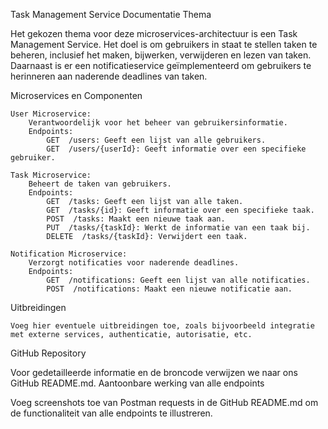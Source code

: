 Task Management Service Documentatie
Thema

Het gekozen thema voor deze microservices-architectuur is een Task Management Service. Het doel is om gebruikers in staat te stellen taken te beheren, inclusief het maken, bijwerken, verwijderen en lezen van taken. 
Daarnaast is er een notificatieservice geïmplementeerd om gebruikers te herinneren aan naderende deadlines van taken.

Microservices en Componenten

    User Microservice:
        Verantwoordelijk voor het beheer van gebruikersinformatie.
        Endpoints:
            GET  /users: Geeft een lijst van alle gebruikers.
            GET  /users/{userId}: Geeft informatie over een specifieke gebruiker.

    Task Microservice:
        Beheert de taken van gebruikers.
        Endpoints:
            GET  /tasks: Geeft een lijst van alle taken.
            GET  /tasks/{id}: Geeft informatie over een specifieke taak.
            POST  /tasks: Maakt een nieuwe taak aan.
            PUT  /tasks/{taskId}: Werkt de informatie van een taak bij.
            DELETE  /tasks/{taskId}: Verwijdert een taak.

    Notification Microservice:
        Verzorgt notificaties voor naderende deadlines.
        Endpoints:
            GET  /notifications: Geeft een lijst van alle notificaties.
            POST  /notifications: Maakt een nieuwe notificatie aan.

Uitbreidingen

    Voeg hier eventuele uitbreidingen toe, zoals bijvoorbeeld integratie met externe services, authenticatie, autorisatie, etc.

GitHub Repository

Voor gedetailleerde informatie en de broncode verwijzen we naar ons GitHub README.md.
Aantoonbare werking van alle endpoints

Voeg screenshots toe van Postman requests in de GitHub README.md om de functionaliteit van alle endpoints te illustreren.

